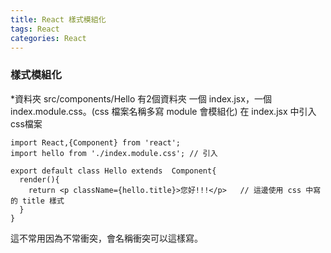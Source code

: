 ```yaml
---
title: React 樣式模組化
tags: React
categories: React
---
```

### 樣式模組化
*資料夾 src/components/Hello 有2個資料夾
一個 index.jsx，一個 index.module.css。(css 檔案名稱多寫 module 會模組化)
在 index.jsx 中引入 css檔案
```
import React,{Component} from 'react';
import hello from './index.module.css'; // 引入

export default class Hello extends  Component{
  render(){
    return <p className={hello.title}>您好!!!</p>   // 這邊使用 css 中寫的 title 樣式
  }
}
```

這不常用因為不常衝突，會名稱衝突可以這樣寫。